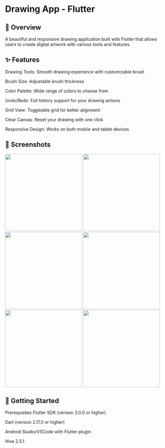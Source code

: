 # Drawing App - Flutter
## 🎨 Overview
A beautiful and responsive drawing application built with Flutter that allows users to create digital artwork with various tools and features.

## ✨ Features
Drawing Tools: Smooth drawing experience with customizable brush

Brush Size: Adjustable brush thickness

Color Palette: Wide range of colors to choose from

Undo/Redo: Full history support for your drawing actions

Grid View: Toggleable grid for better alignment

Clear Canvas: Reset your drawing with one click

Responsive Design: Works on both mobile and tablet devices

## 📱 Screenshots
<p align="center">
    <img src="https://github.com/user-attachments/assets/72766dba-06c2-4bcd-b867-57a438b0488d" width="250" />

  <img src="https://github.com/user-attachments/assets/470e736e-9f4b-47ef-a573-dd22f72f24a7" width="250" />

 
<img src="https://github.com/user-attachments/assets/d2a98873-a741-4bd5-9956-ee0573578930" width="250" />
  <img src="https://github.com/user-attachments/assets/c96808e8-4980-4571-89cf-7a7085548bec" width="250" />
  <img src="https://github.com/user-attachments/assets/2725a378-09e5-4d14-bbda-fd55da4a4c5e" width="250" />
    <img src="https://github.com/user-attachments/assets/72766dba-06c2-4bcd-b867-57a438b0488d" width="250" />
 

  
</p>

## 🚀 Getting Started
Prerequisites
Flutter SDK (version 3.0.0 or higher)

Dart (version 2.17.0 or higher)

Android Studio/VSCode with Flutter plugin

Hive 2.5.1
